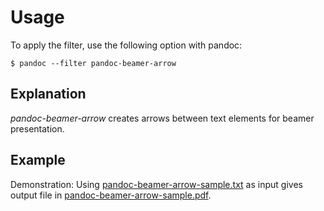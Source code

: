 Usage
=====

To apply the filter, use the following option with pandoc:

~~~shell
$ pandoc --filter pandoc-beamer-arrow
~~~

Explanation
-----------

*pandoc-beamer-arrow* creates arrows between text elements for
beamer presentation.

Example
-------

Demonstration: Using
[pandoc-beamer-arrow-sample.txt](https://raw.githubusercontent.com/chdemko/pandoc-beamer-arrow/develop/docs/images/pandoc-beamer-arrow-sample.txt)
as input gives output file in
[pandoc-beamer-arrow-sample.pdf](https://raw.githubusercontent.com/chdemko/pandoc-beamer-arrow/develop/docs/images/pandoc-beamer-arrow-sample.pdf).

